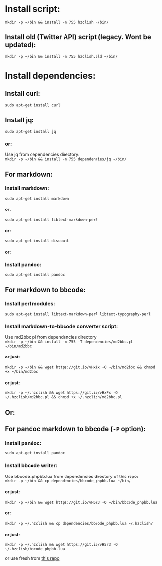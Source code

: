 # Install script:
`mkdir -p ~/bin && install -m 755 hzclish ~/bin/`

## Install old (Twitter API) script (legacy. Wont be updated):
`mkdir -p ~/bin && install -m 755 hzclish.old ~/bin/`

# Install dependencies:

## Install curl:
`sudo apt-get install curl`

## Install jq:
`sudo apt-get install jq`

### or:
Use jq from dependencies directory:  
`mkdir -p ~/bin && install -m 755 dependencies/jq ~/bin/`


## For markdown:

### Install markdown:

`sudo apt-get install markdown`

#### or:
`sudo apt-get install libtext-markdown-perl`

#### or:
`sudo apt-get install discount`

#### or:

###  Install pandoc:

`sudo apt-get install pandoc`


## For markdown to bbcode:

### Install perl modules:
`sudo apt-get install libtext-markdown-perl libtext-typography-perl`

### Install markdown-to-bbcode converter script:
Use md2bbc.pl from dependencies directory:  
`mkdir -p ~/bin && install -m 755 -T dependencies/md2bbc.pl ~/bin/md2bbc`

#### or just:
`mkdir -p ~/bin && wget https://git.io/vHxFx -O ~/bin/md2bbc && chmod +x ~/bin/md2bbc`

#### or just:
`mkdir -p ~/.hzclish && wget https://git.io/vHxFx -O ~/.hzclish/md2bbc.pl && chmod +x ~/.hzclish/md2bbc.pl`

## Or:
## For pandoc markdown to bbcode (`-P` option):

### Install pandoc:
`sudo apt-get install pandoc`

### Install bbcode writer:
Use bbcode_phpbb.lua from dependencies directory of this repo:  
`mkdir -p ~/bin && cp dependencies/bbcode_phpbb.lua ~/bin/`

#### or just:
`mkdir -p ~/bin && wget https://git.io/vH5r3 -O ~/bin/bbcode_phpbb.lua`

#### or:
`mkdir -p ~/.hzclish && cp dependencies/bbcode_phpbb.lua ~/.hzclish/`

#### or just:
`mkdir -p ~/.hzclish && wget https://git.io/vH5r3 -O ~/.hzclish/bbcode_phpbb.lua`  

or use fresh from [this repo](https://github.com/lilydjwg/2bbcode)
